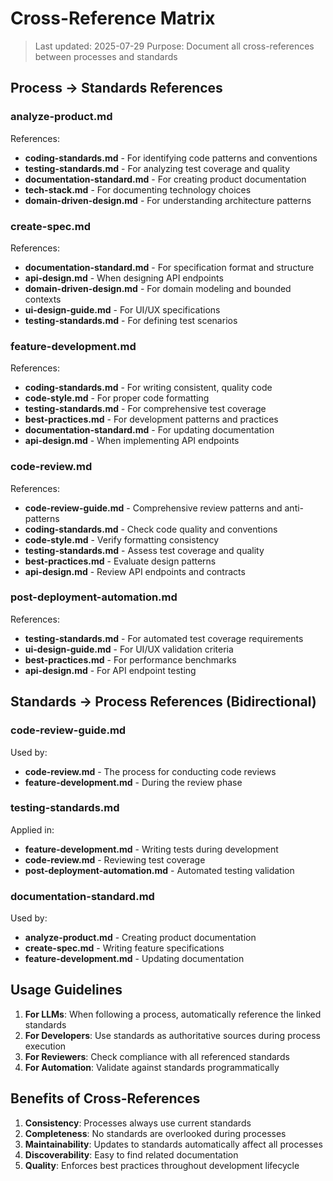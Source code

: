 # Cross-Reference Matrix

> Last updated: 2025-07-29
> Purpose: Document all cross-references between processes and standards

## Process → Standards References

### analyze-product.md
References:
- **coding-standards.md** - For identifying code patterns and conventions
- **testing-standards.md** - For analyzing test coverage and quality
- **documentation-standard.md** - For creating product documentation
- **tech-stack.md** - For documenting technology choices
- **domain-driven-design.md** - For understanding architecture patterns

### create-spec.md
References:
- **documentation-standard.md** - For specification format and structure
- **api-design.md** - When designing API endpoints
- **domain-driven-design.md** - For domain modeling and bounded contexts
- **ui-design-guide.md** - For UI/UX specifications
- **testing-standards.md** - For defining test scenarios

### feature-development.md
References:
- **coding-standards.md** - For writing consistent, quality code
- **code-style.md** - For proper code formatting
- **testing-standards.md** - For comprehensive test coverage
- **best-practices.md** - For development patterns and practices
- **documentation-standard.md** - For updating documentation
- **api-design.md** - When implementing API endpoints

### code-review.md
References:
- **code-review-guide.md** - Comprehensive review patterns and anti-patterns
- **coding-standards.md** - Check code quality and conventions
- **code-style.md** - Verify formatting consistency
- **testing-standards.md** - Assess test coverage and quality
- **best-practices.md** - Evaluate design patterns
- **api-design.md** - Review API endpoints and contracts

### post-deployment-automation.md
References:
- **testing-standards.md** - For automated test coverage requirements
- **ui-design-guide.md** - For UI/UX validation criteria
- **best-practices.md** - For performance benchmarks
- **api-design.md** - For API endpoint testing

## Standards → Process References (Bidirectional)

### code-review-guide.md
Used by:
- **code-review.md** - The process for conducting code reviews
- **feature-development.md** - During the review phase

### testing-standards.md
Applied in:
- **feature-development.md** - Writing tests during development
- **code-review.md** - Reviewing test coverage
- **post-deployment-automation.md** - Automated testing validation

### documentation-standard.md
Used by:
- **analyze-product.md** - Creating product documentation
- **create-spec.md** - Writing feature specifications
- **feature-development.md** - Updating documentation

## Usage Guidelines

1. **For LLMs**: When following a process, automatically reference the linked standards
2. **For Developers**: Use standards as authoritative sources during process execution
3. **For Reviewers**: Check compliance with all referenced standards
4. **For Automation**: Validate against standards programmatically

## Benefits of Cross-References

1. **Consistency**: Processes always use current standards
2. **Completeness**: No standards are overlooked during processes
3. **Maintainability**: Updates to standards automatically affect all processes
4. **Discoverability**: Easy to find related documentation
5. **Quality**: Enforces best practices throughout development lifecycle